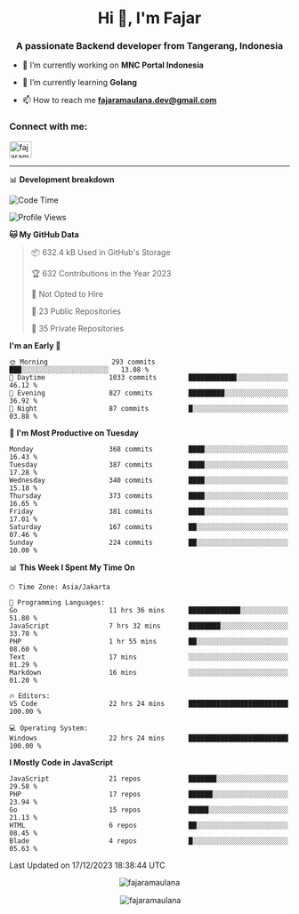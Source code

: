 <h1 align="center">Hi 👋, I'm Fajar</h1>
<h3 align="center">A passionate Backend developer from Tangerang, Indonesia</h3>

<!-- <p align="left"> <img src="https://komarev.com/ghpvc/?username=fajaramaulana&label=Profile%20views&color=0e75b6&style=flat" alt="fajaramaulana" /> </p> -->

- 🔭 I’m currently working on **MNC Portal Indonesia**

- 🌱 I’m currently learning **Golang**

- 📫 How to reach me **fajaramaulana.dev@gmail.com**

<h3 align="left">Connect with me:</h3>
<p align="left">
<a href="https://linkedin.com/in/fajar-agus-maulana-73533a180/" target="blank"><img align="center" src="https://raw.githubusercontent.com/rahuldkjain/github-profile-readme-generator/master/src/images/icons/Social/linked-in-alt.svg" alt="fajaramaulana" height="30" width="40" /></a>
</p>

-------

📊 **Development breakdown**
<!--START_SECTION:waka-->
![Code Time](http://img.shields.io/badge/Code%20Time-1%2C525%20hrs%2024%20mins-blue)

![Profile Views](http://img.shields.io/badge/Profile%20Views-4-blue)

**🐱 My GitHub Data** 

> 📦 632.4 kB Used in GitHub's Storage 
 > 
> 🏆 632 Contributions in the Year 2023
 > 
> 🚫 Not Opted to Hire
 > 
> 📜 23 Public Repositories 
 > 
> 🔑 35 Private Repositories 
 > 
**I'm an Early 🐤** 

```text
🌞 Morning                293 commits         ███░░░░░░░░░░░░░░░░░░░░░░   13.08 % 
🌆 Daytime                1033 commits        ████████████░░░░░░░░░░░░░   46.12 % 
🌃 Evening                827 commits         █████████░░░░░░░░░░░░░░░░   36.92 % 
🌙 Night                  87 commits          █░░░░░░░░░░░░░░░░░░░░░░░░   03.88 % 
```
📅 **I'm Most Productive on Tuesday** 

```text
Monday                   368 commits         ████░░░░░░░░░░░░░░░░░░░░░   16.43 % 
Tuesday                  387 commits         ████░░░░░░░░░░░░░░░░░░░░░   17.28 % 
Wednesday                340 commits         ████░░░░░░░░░░░░░░░░░░░░░   15.18 % 
Thursday                 373 commits         ████░░░░░░░░░░░░░░░░░░░░░   16.65 % 
Friday                   381 commits         ████░░░░░░░░░░░░░░░░░░░░░   17.01 % 
Saturday                 167 commits         ██░░░░░░░░░░░░░░░░░░░░░░░   07.46 % 
Sunday                   224 commits         ██░░░░░░░░░░░░░░░░░░░░░░░   10.00 % 
```


📊 **This Week I Spent My Time On** 

```text
🕑︎ Time Zone: Asia/Jakarta

💬 Programming Languages: 
Go                       11 hrs 36 mins      █████████████░░░░░░░░░░░░   51.80 % 
JavaScript               7 hrs 32 mins       ████████░░░░░░░░░░░░░░░░░   33.70 % 
PHP                      1 hr 55 mins        ██░░░░░░░░░░░░░░░░░░░░░░░   08.60 % 
Text                     17 mins             ░░░░░░░░░░░░░░░░░░░░░░░░░   01.29 % 
Markdown                 16 mins             ░░░░░░░░░░░░░░░░░░░░░░░░░   01.20 % 

🔥 Editors: 
VS Code                  22 hrs 24 mins      █████████████████████████   100.00 % 

💻 Operating System: 
Windows                  22 hrs 24 mins      █████████████████████████   100.00 % 
```

**I Mostly Code in JavaScript** 

```text
JavaScript               21 repos            ███████░░░░░░░░░░░░░░░░░░   29.58 % 
PHP                      17 repos            ██████░░░░░░░░░░░░░░░░░░░   23.94 % 
Go                       15 repos            █████░░░░░░░░░░░░░░░░░░░░   21.13 % 
HTML                     6 repos             ██░░░░░░░░░░░░░░░░░░░░░░░   08.45 % 
Blade                    4 repos             █░░░░░░░░░░░░░░░░░░░░░░░░   05.63 % 
```




 Last Updated on 17/12/2023 18:38:44 UTC
<!--END_SECTION:waka-->
<p align="center"><img align="center" src="https://github-readme-stats.vercel.app/api/top-langs?username=fajaramaulana&show_icons=true&locale=en&layout=compact" alt="fajaramaulana" /></p>

<p align="center">&nbsp;<img align="center" src="https://github-readme-stats.vercel.app/api?username=fajaramaulana&show_icons=true&locale=en" alt="fajaramaulana" /></p>

